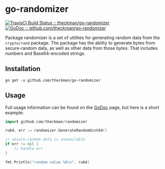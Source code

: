 # go-randomizer
[![TravisCI Build Status :: theckman/go-randomizer](https://img.shields.io/travis/theckman/go-randomizer/master.svg?style=flat)](https://travis-ci.org/theckman/go-randomizer)
[![GoDoc :: github.com/theckman/go-randomizer](https://img.shields.io/badge/go--randomizer-GoDoc-blue.svg?style=flat)](https://godoc.org/github.com/theckman/go-randomizer)

Package randomizer is a set of utilities for generating random data from the `crypto/rand` package. The package has the ability to generate bytes from secure-random data, as well as other data from those bytes. That includes numbers and Base64-encoded strings.

## Installation
```
go get -u github.com/theckman/go-randomizer
```

## Usage
Full usage information can be found on the [GoDoc](https://godoc.org/github.com/theckman/go-randomizer) page, but here is a short example:

```Go
import github.com/theckman/randomizer

ru64, err := randomizer.GenerateRandomUint64()

// secure-random data is unavailable
if err != nil {
	// handle err
}

fmt.Println("random value %d\n", ru64)
```
